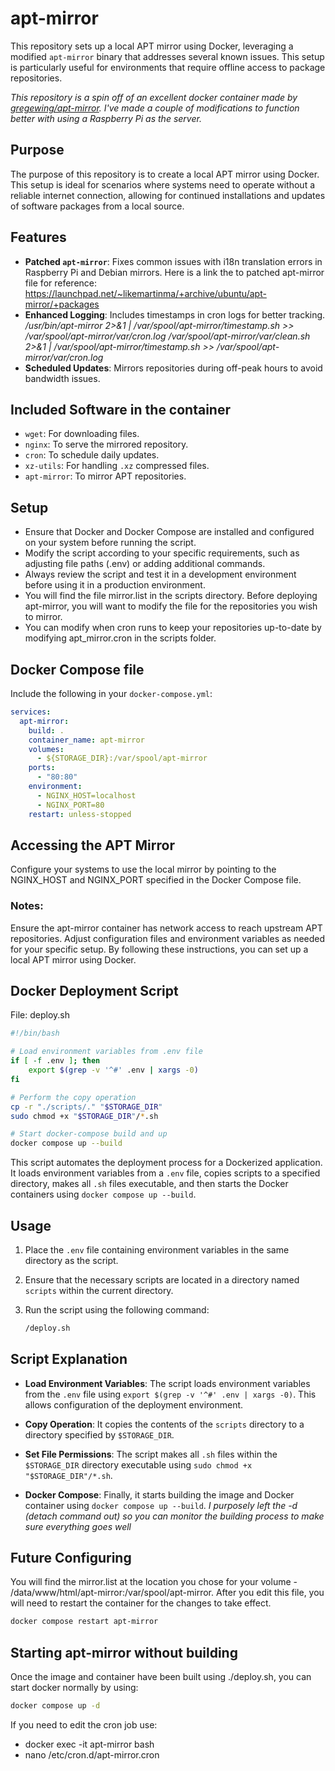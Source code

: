 # apt-mirror

This repository sets up a local APT mirror using Docker, leveraging a modified `apt-mirror` binary that addresses several known issues. This setup is particularly useful for environments that require offline access to package repositories.

*This repository is a spin off of an excellent docker container made by [gregewing/apt-mirror](https://hub.docker.com/r/gregewing/apt-mirror).  I've made a couple of modifications to function better with using a Raspberry Pi as the server.*

## Purpose

The purpose of this repository is to create a local APT mirror using Docker. This setup is ideal for scenarios where systems need to operate without a reliable internet connection, allowing for continued installations and updates of software packages from a local source.

## Features

- **Patched `apt-mirror`**: Fixes common issues with i18n translation errors in Raspberry Pi and Debian mirrors.
    Here is a link the to patched apt-mirror file for reference:  https://launchpad.net/~likemartinma/+archive/ubuntu/apt-mirror/+packages
- **Enhanced Logging**: Includes timestamps in cron logs for better tracking.
    */usr/bin/apt-mirror 2>&1 | /var/spool/apt-mirror/timestamp.sh >> /var/spool/apt-mirror/var/cron.log /var/spool/apt-mirror/var/clean.sh 2>&1 | /var/spool/apt-mirror/timestamp.sh >> /var/spool/apt-mirror/var/cron.log*
- **Scheduled Updates**: Mirrors repositories during off-peak hours to avoid bandwidth issues.


## Included Software in the container

- `wget`: For downloading files.
- `nginx`: To serve the mirrored repository.
- `cron`: To schedule daily updates.
- `xz-utils`: For handling `.xz` compressed files.
- `apt-mirror`: To mirror APT repositories.

## Setup

- Ensure that Docker and Docker Compose are installed and configured on your system before running the script.
- Modify the script according to your specific requirements, such as adjusting file paths (.env) or adding additional commands.
- Always review the script and test it in a development environment before using it in a production environment.
- You will find the file mirror.list in the scripts directory. Before deploying apt-mirror, you will want to modify the file for the repositories you wish to mirror.
- You can modify when cron runs to keep your repositories up-to-date by modifying apt_mirror.cron in the scripts folder.


## Docker Compose file

Include the following in your `docker-compose.yml`:

```yaml
services:
  apt-mirror:
    build: .
    container_name: apt-mirror
    volumes:
      - ${STORAGE_DIR}:/var/spool/apt-mirror
    ports:
      - "80:80"
    environment:
      - NGINX_HOST=localhost
      - NGINX_PORT=80
    restart: unless-stopped
```

## Accessing the APT Mirror
Configure your systems to use the local mirror by pointing to the NGINX_HOST and NGINX_PORT specified in the Docker Compose file.

### Notes:
Ensure the apt-mirror container has network access to reach upstream APT repositories.
Adjust configuration files and environment variables as needed for your specific setup.
By following these instructions, you can set up a local APT mirror using Docker.

## Docker Deployment Script
File: deploy.sh

```sh
#!/bin/bash

# Load environment variables from .env file
if [ -f .env ]; then
    export $(grep -v '^#' .env | xargs -0)
fi

# Perform the copy operation
cp -r "./scripts/." "$STORAGE_DIR"
sudo chmod +x "$STORAGE_DIR"/*.sh

# Start docker-compose build and up
docker compose up --build

```

This script automates the deployment process for a Dockerized application. It loads environment variables from a `.env` file, copies scripts to a specified directory, makes all `.sh` files executable, and then starts the Docker containers using `docker compose up --build`.

## Usage

1. Place the `.env` file containing environment variables in the same directory as the script.

2. Ensure that the necessary scripts are located in a directory named `scripts` within the current directory.

3. Run the script using the following command:

    ```bash
    /deploy.sh
    ```

## Script Explanation

- **Load Environment Variables**: The script loads environment variables from the `.env` file using `export $(grep -v '^#' .env | xargs -0)`. This allows configuration of the deployment environment.

- **Copy Operation**: It copies the contents of the `scripts` directory to a directory specified by `$STORAGE_DIR`.

- **Set File Permissions**: The script makes all `.sh` files within the `$STORAGE_DIR` directory executable using `sudo chmod +x "$STORAGE_DIR"/*.sh`.

- **Docker Compose**: Finally, it starts building the image and Docker container using `docker compose up --build`.
*I purposely left the -d (detach command out) so you can monitor the building process to make sure everything goes well*

## Future Configuring

You will find the mirror.list at the location you chose for your volume - /data/www/html/apt-mirror:/var/spool/apt-mirror.  After you edit this file, you will need to restart the container for the changes to take effect.
```sh
docker compose restart apt-mirror
```
## Starting apt-mirror without building
Once the image and container have been built using ./deploy.sh, you can start docker normally by using:

```sh
docker compose up -d
```

If you need to edit the cron job use:

- docker exec -it apt-mirror bash
- nano /etc/cron.d/apt-mirror.cron



